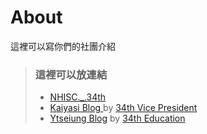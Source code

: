 # About
這裡可以寫你們的社團介紹

> ### 這裡可以放連結
> - [NHISC._.34th](https://nhisc.pages.dev/)
> - [Kaiyasi Blog ](https://kaiyasi.gonets.top) by [34th Vice President](https://github.com/kaiyasi)
> - [Ytseiung Blog](https://ytseiung.gonets.top) by [34th Education](https://github.com/ytseiung)
